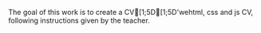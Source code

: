 The goal of this work is to create a CV[1;5D[1;5D'wehtml, css and js CV, following instructions given by the teacher.
